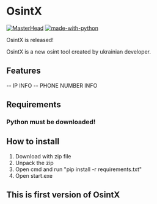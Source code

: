 # OsintX
[![MasterHead](https://lh3.googleusercontent.com/pw/AIL4fc-tT6oQFlzMTCnfrVKe6nP3HXPult_jGl7u4g9KsPuPQ5pvsHpV5hfKSJBYUP-1Iha_o5sMLHVhDMpztzfMuXoa1rZf126PblshCuCkqEKbxjo7hIjEr53U3S1yF1gwza_6mIRmXMlsML87V7C87lYErKlnnhfyXgkGwdAYsNlhT4yRVDv9fSlljhRcho5H4H6gEnuAyjWRMNbiDnHkG7htcvjueogMDW2B_abm_2b9BVfLnQetDQADWWjxGnXaFCYqEFcUAfafVfDAPs1Furs3SFTZjycUXHB__EYHfSvb90JI7nyqQ45pjJ39TlLXYt8owrYc_eURUrddpjFaEQjC63VVxZgO-j5dErWJMQxEnxv7jdn4HSTwy3ODHmKJBa98HQfryObCRtd5SxawgMqJRPYfMpC-sE1f1JuJmRA4OtMtC1qilNeZFuLHcfhTswOeeaomCDxckH4RBq4cx-ARXkgawusG1XAnTon042VxRwN2K73kGrBIaeOuGTO_9_f6wbF_ihMKeD1gSJ6eBg5aokHsiib6kCSkraqPagbCpzYnom1Qw5AlXl1jP0Nw_ngs8gtY_4C7rQfNdQKDTby_7WIps4KcTlTELyRjanVclEMKgv97JeoEAWckCF3ZlMW_U0P717ZDbdptj-2BMvwh6teMmRZ4hsSACKw_u6m_ehI1INKZ93cR2RRZzFBNmkavv7ZlYUlwHI4AO6AkEcIT7Jk55CIVBItSXrxe5P7uI570jZG3wBJ1pytWncQCkI6sYFHnoYK1ZO_H5l3du0tZiDC2t-MnwL334XrXq7jMxqCkd-Q08xBnXaDNOoOwQztAwBh45fz7l4wp29biKxim17aSt3mdiqe0g1QmOJxVbqdMGqmmUwz-md10Rm4RIkadVUezjHtThuKqn9wSAQ=w1819-h720-s-no?authuser=0)](https://github.com/IArepetsky)
[![made-with-python](https://img.shields.io/badge/Made%20with-Python-1f425f.svg)](https://www.python.org/)

OsintX is released!


OsintX is a new osint tool created by ukrainian developer.

## Features

-- IP INFO
-- PHONE NUMBER INFO

## Requirements

### Python must be downloaded!

## How to install

1. Download with zip file
2. Unpack the zip
3. Open cmd and run "pip install -r requirements.txt"
4. Open start.exe

## This is first version of OsintX
